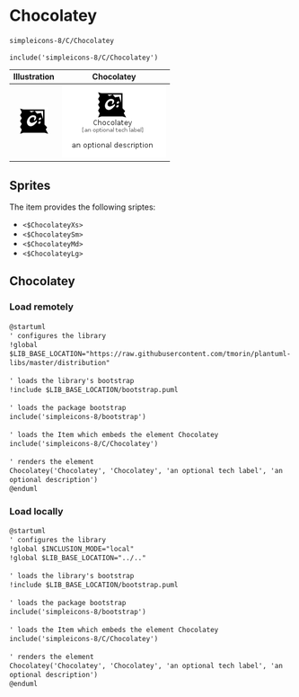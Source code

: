 # Chocolatey


```text
simpleicons-8/C/Chocolatey
```

```text
include('simpleicons-8/C/Chocolatey')
```



| Illustration | Chocolatey |
| :---: | :---: |
| ![illustration for Illustration](../../simpleicons-8/C/Chocolatey.png) | ![illustration for Chocolatey](../../simpleicons-8/C/Chocolatey.Local.png) |



## Sprites
The item provides the following sriptes:

- `<$ChocolateyXs>`
- `<$ChocolateySm>`
- `<$ChocolateyMd>`
- `<$ChocolateyLg>`





## Chocolatey

### Load remotely
```plantuml
@startuml
' configures the library
!global $LIB_BASE_LOCATION="https://raw.githubusercontent.com/tmorin/plantuml-libs/master/distribution"

' loads the library's bootstrap
!include $LIB_BASE_LOCATION/bootstrap.puml

' loads the package bootstrap
include('simpleicons-8/bootstrap')

' loads the Item which embeds the element Chocolatey
include('simpleicons-8/C/Chocolatey')

' renders the element
Chocolatey('Chocolatey', 'Chocolatey', 'an optional tech label', 'an optional description')
@enduml
```

### Load locally
```plantuml
@startuml
' configures the library
!global $INCLUSION_MODE="local"
!global $LIB_BASE_LOCATION="../.."

' loads the library's bootstrap
!include $LIB_BASE_LOCATION/bootstrap.puml

' loads the package bootstrap
include('simpleicons-8/bootstrap')

' loads the Item which embeds the element Chocolatey
include('simpleicons-8/C/Chocolatey')

' renders the element
Chocolatey('Chocolatey', 'Chocolatey', 'an optional tech label', 'an optional description')
@enduml
```

